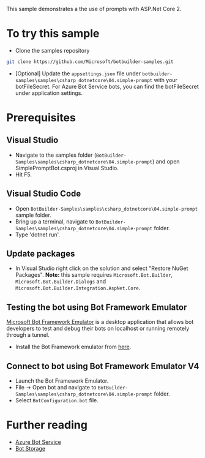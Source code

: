 This sample demonstrates a the use of prompts with ASP.Net Core 2.

# To try this sample
- Clone the samples repository
```bash
git clone https://github.com/Microsoft/botbuilder-samples.git
```
- [Optional] Update the `appsettings.json` file under `botbuilder-samples\samples\csharp_dotnetcore\04.simple-prompt` with your botFileSecret.  For Azure Bot Service bots, you can find the botFileSecret under application settings.
# Prerequisites
## Visual Studio
- Navigate to the samples folder (`BotBuilder-Samples\samples\csharp_dotnetcore\04.simple-prompt`) and open SimplePromptBot.csproj in Visual Studio.
- Hit F5.

## Visual Studio Code
- Open `BotBuilder-Samples\samples\csharp_dotnetcore\04.simple-prompt` sample folder.
- Bring up a terminal, navigate to `BotBuilder-Samples\samples\csharp_dotnetcore\04.simple-prompt` folder.
- Type 'dotnet run'.

## Update packages
- In Visual Studio right click on the solution and select "Restore NuGet Packages".
  **Note:** this sample requires `Microsoft.Bot.Builder`, `Microsoft.Bot.Builder.Dialogs` and `Microsoft.Bot.Builder.Integration.AspNet.Core`.

## Testing the bot using Bot Framework Emulator
[Microsoft Bot Framework Emulator](https://github.com/microsoft/botframework-emulator) is a desktop application that allows bot 
developers to test and debug their bots on localhost or running remotely through a tunnel.
- Install the Bot Framework emulator from [here](https://aka.ms/botframeworkemulator).

## Connect to bot using Bot Framework Emulator V4
- Launch the Bot Framework Emulator.
- File -> Open bot and navigate to `BotBuilder-Samples\samples\csharp_dotnetcore\04.simple-prompt` folder.
- Select `BotConfiguration.bot` file.

# Further reading
- [Azure Bot Service](https://docs.microsoft.com/en-us/azure/bot-service/bot-service-overview-introduction?view=azure-bot-service-4.0)
- [Bot Storage](https://docs.microsoft.com/en-us/azure/bot-service/dotnet/bot-builder-dotnet-state?view=azure-bot-service-3.0&viewFallbackFrom=azure-bot-service-4.0)
